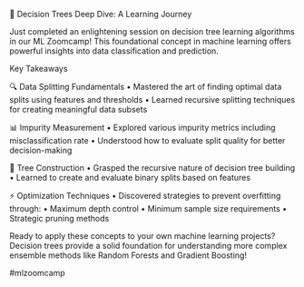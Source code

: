 🌳 Decision Trees Deep Dive: A Learning Journey

Just completed an enlightening session on decision tree learning algorithms in our ML Zoomcamp! This foundational concept in machine learning offers powerful insights into data classification and prediction.

Key Takeaways

🔍 Data Splitting Fundamentals
 • Mastered the art of finding optimal data splits using features and thresholds
 • Learned recursive splitting techniques for creating meaningful data subsets

📊 Impurity Measurement
 • Explored various impurity metrics including misclassification rate
 • Understood how to evaluate split quality for better decision-making

🌲 Tree Construction
 • Grasped the recursive nature of decision tree building
 • Learned to create and evaluate binary splits based on features

⚡ Optimization Techniques
 • Discovered strategies to prevent overfitting through:
 • Maximum depth control
 • Minimum sample size requirements
 • Strategic pruning methods

Ready to apply these concepts to your own machine learning projects? Decision trees provide a solid foundation for understanding more complex ensemble methods like Random Forests and Gradient Boosting!

#mlzoomcamp
